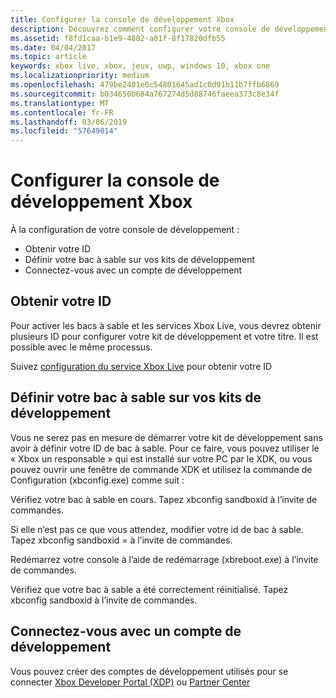 ```yaml
---
title: Configurer la console de développement Xbox
description: Découvrez comment configurer votre console de développement Xbox pour prendre en charge le développement Xbox Live.
ms.assetid: f8fd1caa-b1e9-4882-a01f-8f17820dfb55
ms.date: 04/04/2017
ms.topic: article
keywords: xbox live, xbox, jeux, uwp, windows 10, xbox one
ms.localizationpriority: medium
ms.openlocfilehash: 479be2401e0c54801645ad1c0d91b11b7ffb6869
ms.sourcegitcommit: b034650b684a767274d5d88746faeea373c8e34f
ms.translationtype: MT
ms.contentlocale: fr-FR
ms.lasthandoff: 03/06/2019
ms.locfileid: "57649014"
---
```

# <a name="configure-your-xbox-development-console"></a>Configurer la console de développement Xbox

À la configuration de votre console de développement :
- Obtenir votre ID
- Définir votre bac à sable sur vos kits de développement
- Connectez-vous avec un compte de développement

## <a name="get-your-ids"></a>Obtenir votre ID
Pour activer les bacs à sable et les services Xbox Live, vous devrez obtenir plusieurs ID pour configurer votre kit de développement et votre titre. Il est possible avec le même processus.

Suivez [configuration du service Xbox Live](../xbox-live-service-configuration.md) pour obtenir votre ID

## <a name="set-your-sandbox-on-your-development-kits"></a>Définir votre bac à sable sur vos kits de développement
Vous ne serez pas en mesure de démarrer votre kit de développement sans avoir à définir votre ID de bac à sable. Pour ce faire, vous pouvez utiliser le « Xbox un responsable » qui est installé sur votre PC par le XDK, ou vous pouvez ouvrir une fenêtre de commande XDK et utilisez la commande de Configuration (xbconfig.exe) comme suit :

Vérifiez votre bac à sable en cours. Tapez xbconfig sandboxid à l’invite de commandes.

Si elle n’est pas ce que vous attendez, modifier votre id de bac à sable. Tapez xbconfig sandboxid =<your sandbox id> à l’invite de commandes.

Redémarrez votre console à l’aide de redémarrage (xbreboot.exe) à l’invite de commandes.

Vérifiez que votre bac à sable a été correctement réinitialisé. Tapez xbconfig sandboxid à l’invite de commandes.

## <a name="sign-in-with-a-development-account"></a>Connectez-vous avec un compte de développement

Vous pouvez créer des comptes de développement utilisés pour se connecter [Xbox Developer Portal (XDP)](https://xdp.xboxlive.com/User/Contact/MyAccess?selectedMenu=devaccounts) ou [Partner Center](https://partner.microsoft.com/dashboard)
